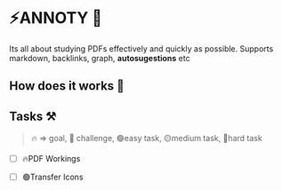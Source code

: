 # ⚡ANNOTY 📖

Its all about studying PDFs effectively and quickly as possible. Supports markdown, backlinks, graph, **autosugestions** etc

## How does it works 🤔

## Tasks ⚒️
> 🔥 => goal, 🥊 challenge, 🟢easy task, 🟡medium task, 🔴hard task

- [ ] 🔥PDF Workings
- [ ] 🟢Transfer Icons




























